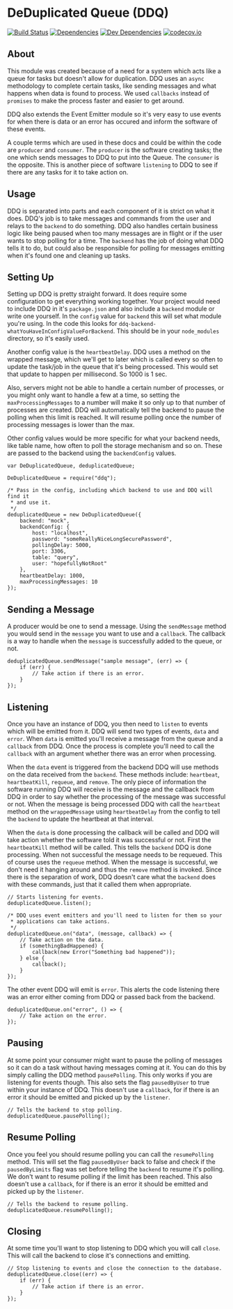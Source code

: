 DeDuplicated Queue (DDQ)
========================

[![Build Status][travis-image]][Travis CI]
[![Dependencies][dependencies-image]][Dependencies]
[![Dev Dependencies][devdependencies-image]][Dev Dependencies]
[![codecov.io][codecov-image]][Code Coverage]

About
-----

This module was created because of a need for a system which acts like a queue for tasks but doesn't allow for duplication. DDQ uses an `async` methodology to complete certain tasks, like sending messages and what happens when data is found to process. We used `callbacks` instead of `promises` to make the process faster and easier to get around.

DDQ also extends the Event Emitter module so it's very easy to use events for when there is data or an error has occured and inform the software of these events.

A couple terms which are used in these docs and could be within the code are `producer` and `consumer`. The `producer` is the software creating tasks; the one which sends messages to DDQ to put into the Queue. The `consumer` is the opposite. This is another piece of software `listening` to DDQ to see if there are any tasks for it to take action on.

Usage
-----

DDQ is separated into parts and each component of it is strict on what it does. DDQ's job is to take messages and commands from the user and relays to the `backend` to do something. DDQ also handles certain business logic like being paused when too many messages are in flight or if the user wants to stop polling for a time. The `backend` has the job of doing what DDQ tells it to do, but could also be responsible for polling for messages emitting when it's found one and cleaning up tasks.

Setting Up
----------

Setting up DDQ is pretty straight forward. It does require some configuration to get everything working together. Your project would need to include DDQ in it's `package.json` and also include a `backend` module or write one yourself. In the `config` value for `backend` this will set what module you're using. In the code this looks for `ddq-backend-whatYouHaveInConfigValueForBackend`. This should be in your `node_modules` directory, so it's easily used.

Another config value is the `heartbeatDelay`. DDQ uses a method on the wrapped message, which we'll get to later which is called every so often to update the task/job in the queue that it's being processed. This would set that update to happen per millisecond. So 1000 is 1 sec.

Also, servers might not be able to handle a certain number of processes, or you might only want to handle a few at a time, so setting the `maxProcessingMessages` to a number will make it so only up to that number of processes are created. DDQ will automatically tell the backend to pause the polling when this limit is reached. It will resume polling once the number of processing messages is lower than the max.

Other config values would be more specific for what your backend needs, like table name, how often to poll the storage mechanism and so on. These are passed to the backend using the `backendConfig` values.

    var DeDuplicatedQueue, deduplicatedQueue;

    DeDuplicatedQueue = require("ddq");

    /* Pass in the config, including which backend to use and DDQ will find it
     * and use it.
     */
    deduplicatedQueue = new DeDuplicatedQueue({
        backend: "mock",
        backendConfig: {
            host: "localhost",
            password: "someReallyNiceLongSecurePassword",
            pollingDelay: 5000,
            port: 3306,
            table: "query",
            user: "hopefullyNotRoot"
        },
        heartbeatDelay: 1000,
        maxProcessingMessages: 10
    });

Sending a Message
-----------------

A producer would be one to send a message. Using the `sendMessage` method you would send in the `message` you want to use and a `callback`. The callback is a way to handle when the `message` is successfully added to the queue, or not.

    deduplicatedQueue.sendMessage("sample message", (err) => {
        if (err) {
            // Take action if there is an error.
        }
    });

Listening
---------

Once you have an instance of DDQ, you then need to `listen` to events which will be emitted from it. DDQ will send two types of events, `data` and `error`. When `data` is emitted you'll receive a message from the queue and a `callback` from DDQ. Once the process is complete you'll need to call the `callback` with an argument whether there was an error when processing.

When the `data` event is triggered from the backend DDQ will use methods on the data received from the `backend`. These methods include: `heartbeat`, `heartbeatKill`, `requeue`, and `remove`. The only piece of information the software running DDQ will receive is the message and the callback from DDQ in order to say whether the processing of the message was successful or not. When the message is being processed DDQ with call the `heartbeat` method on the `wrappedMessage` using `heartbeatDelay` from the config to tell the `backend` to update the heartbeat at that interval.

When the `data` is done processing the callback will be called and DDQ will take action whether the software told it was successful or not. First the `heartbeatKill` method will be called. This tells the `backend` DDQ is done processing. When not successful the message needs to be requeued. This of course uses the `requeue` method. When the message is successful, we don't need it hanging around and thus the `remove` method is invoked. Since there is the separation of work, DDQ doesn't care what the `backend` does with these commands, just that it called them when appropriate.


    // Starts listening for events.
    deduplicatedQueue.listen();

    /* DDQ uses event emitters and you'll need to listen for them so your
     * applications can take actions.
     */
    deduplicatedQueue.on("data", (message, callback) => {
        // Take action on the data.
        if (somethingBadHappened) {
            callback(new Error("Something bad happened"));
        } else {
            callback();
        }
    });

The other event DDQ will emit is `error`. This alerts the code listening there was an error either coming from DDQ or passed back from the backend.

    deduplicatedQueue.on("error", () => {
        // Take action on the error.
    });

Pausing
-------

At some point your consumer might want to pause the polling of messages so it can do a task without having messages coming at it. You can do this by simply calling the DDQ method `pausePolling`. This only works if you are listening for events though. This also sets the flag `pausedByUser` to true within your instance of DDQ.  This doesn't use a `callback`, for if there is an error it should be emitted and picked up by the `listener`.

    // Tells the backend to stop polling.
    deduplicatedQueue.pausePolling();

Resume Polling
--------------

Once you feel you should resume polling you can call the `resumePolling` method. This will set the flag `pausedByUser` back to false and check if the `pausedByLimits` flag was set before telling the `backend` to resume it's polling. We don't want to resume polling if the limit has been reached. This also doesn't use a `callback`, for if there is an error it should be emitted and picked up by the `listener`.

    // Tells the backend to resume polling.
    deduplicatedQueue.resumePolling();

Closing
-------

At some time you'll want to stop listening to DDQ which you will call `close`. This will call the backend to close it's connections and emitting.

    // Stop listening to events and close the connection to the database.
    deduplicatedQueue.close((err) => {
        if (err) {
            // Take action if there is an error.
        }
    });

[Code Coverage]: https://codecov.io/github/tests-always-included/ddq?branch=master
[codecov-image]: https://codecov.io/github/tests-always-included/ddq/coverage.svg?branch=master
[Dev Dependencies]: https://david-dm.org/tests-always-included/ddq#info=devDependencies
[devdependencies-image]: https://david-dm.org/tests-always-included/ddq/dev-status.png
[Dependencies]: https://david-dm.org/tests-always-included/ddq
[dependencies-image]: https://david-dm.org/tests-always-included/ddq.png
[travis-image]: https://secure.travis-ci.org/tests-always-included/ddq.png
[Travis CI]: http://travis-ci.org/tests-always-included/ddq
